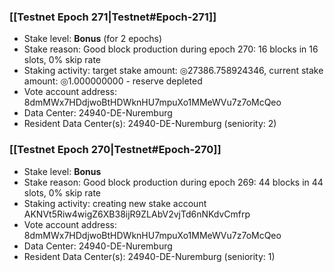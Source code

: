 ### [[Testnet Epoch 271|Testnet#Epoch-271]]
* Stake level: **Bonus** (for 2 epochs)
* Stake reason: Good block production during epoch 270: 16 blocks in 16 slots, 0% skip rate
* Staking activity: target stake amount: ◎27386.758924346, current stake amount: ◎1.000000000 - reserve depleted
* Vote account address: 8dmMWx7HDdjwoBtHDWknHU7mpuXo1MMeWVu7z7oMcQeo
* Data Center: 24940-DE-Nuremburg
* Resident Data Center(s): 24940-DE-Nuremburg (seniority: 2)
### [[Testnet Epoch 270|Testnet#Epoch-270]]
* Stake level: **Bonus**
* Stake reason: Good block production during epoch 269: 44 blocks in 44 slots, 0% skip rate
* Staking activity: creating new stake account AKNVt5Riw4wigZ6XB38ijR9ZLAbV2vjTd6nNKdvCmfrp
* Vote account address: 8dmMWx7HDdjwoBtHDWknHU7mpuXo1MMeWVu7z7oMcQeo
* Data Center: 24940-DE-Nuremburg
* Resident Data Center(s): 24940-DE-Nuremburg (seniority: 1)